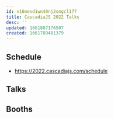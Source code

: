 ```yaml
---
id: v16mesd1wn40nj2smgcl177
title: CascadiaJS 2022 Talks
desc: ''
updated: 1661807176507
created: 1661789481379
---
```

## Schedule
- https://2022.cascadiajs.com/schedule

## Talks

## Booths